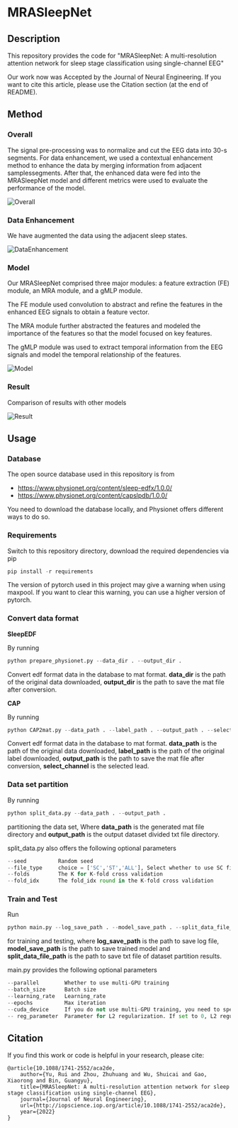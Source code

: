 # MRASleepNet

## Description

This repository provides the code for "MRASleepNet: A multi-resolution attention network for sleep stage classification using single-channel EEG"

Our work now was Accepted by the Journal of Neural Engineering. If you want to cite this article, please use the Citation section (at the end of README).

## Method

### Overall

The signal pre-processing was to normalize and cut the EEG data into 30-s segments. For data enhancement, we used a contextual enhancement method to enhance the data by merging information from adjacent samplessegments. After that, the enhanced data were fed into the MRASleepNet model and different metrics were used to evaluate the performance of the model.

![Overall](https://github.com/YuRui8879/MRASleepNet/blob/master/fig/overall.png)

### Data Enhancement

We have augmented the data using the adjacent sleep states.

![DataEnhancement](https://github.com/YuRui8879/MRASleepNet/blob/master/fig/dataenhance.jpg)

### Model

Our MRASleepNet comprised three major modules: a feature extraction (FE) module, an MRA module, and a gMLP module. 

The FE module used convolution to abstract and refine the features in the enhanced EEG signals to obtain a feature vector. 

The MRA module further abstracted the features and modeled the importance of the features so that the model focused on key features. 

The gMLP module was used to extract temporal information from the EEG signals and model the temporal relationship of the features. 

![Model](https://github.com/YuRui8879/MRASleepNet/blob/master/fig/model.jpg)

### Result

Comparison of results with other models

![Result](https://github.com/YuRui8879/MRASleepNet/blob/master/fig/result.jpg)

## Usage

### Database

The open source database used in this repository is from

* https://www.physionet.org/content/sleep-edfx/1.0.0/
* https://www.physionet.org/content/capslpdb/1.0.0/

You need to download the database locally, and Physionet offers different ways to do so.

### Requirements

Switch to this repository directory, download the required dependencies via pip

```python
pip install -r requirements
```

The version of pytorch used in this project may give a warning when using maxpool. If you want to clear this warning, you can use a higher version of pytorch.

### Convert data format

**SleepEDF**

By running
```python
python prepare_physionet.py --data_dir . --output_dir .
```
Convert edf format data in the database to mat format. **data_dir** is the path of the original data downloaded, **output_dir** is the path to save the mat file after conversion.

**CAP**

By running
```python
python CAP2mat.py --data_path . --label_path . --output_path . --select_channel Fp2-F4
```
Convert edf format data in the database to mat format. **data_path** is the path of the original data downloaded, **label_path** is the path of the original label downloaded, **output_path** is the path to save the mat file after conversion, **select_channel** is the selected lead.

### Data set partition

By running
```python
python split_data.py --data_path . --output_path .
```
partitioning the data set, Where **data_path** is the generated mat file directory and **output_path** is the output dataset divided txt file directory.

split_data.py also offers the following optional parameters
```python
--seed          Random seed
--file_type     choice = ['SC','ST','ALL'], Select whether to use SC files, ST files or all files
--folds         The K for K-fold cross validation
--fold_idx      The fold_idx round in the K-fold cross validation
```

### Train and Test

Run
```python
python main.py --log_save_path . --model_save_path . --split_data_file_path .
```
for training and testing, where **log_save_path** is the path to save log file, **model_save_path** is the path to save trained model and **split_data_file_path** is the path to save txt file of dataset partition results.

main.py provides the following optional parameters
```python
--parallel        Whether to use multi-GPU training
--batch_size      Batch size
--learning_rate   Learning_rate
--epochs          Max iteration
--cuda_device     If you do not use multi-GPU training, you need to specify the GPU
-- reg_parameter  Parameter for L2 regularization. If set to 0, L2 regularization is not used
```

## Citation

If you find this work or code is helpful in your research, please cite:

```
@article{10.1088/1741-2552/aca2de,
	author={Yu, Rui and Zhou, Zhuhuang and Wu, Shuicai and Gao, Xiaorong and Bin, Guangyu},
	title={MRASleepNet: A multi-resolution attention network for sleep stage classification using single-channel EEG},
	journal={Journal of Neural Engineering},
	url={http://iopscience.iop.org/article/10.1088/1741-2552/aca2de},
	year={2022}
}
```